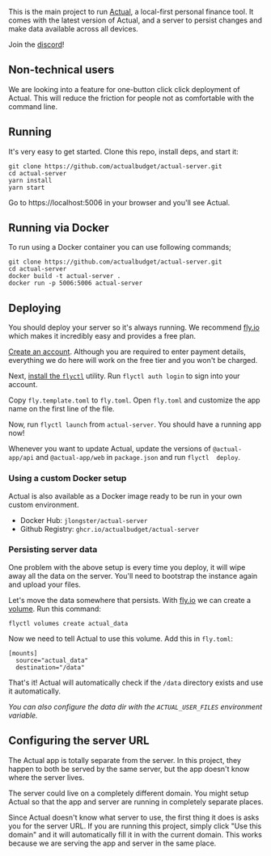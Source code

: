 This is the main project to run [Actual](https://github.com/actualbudget/actual), a local-first personal finance tool. It comes with the latest version of Actual, and a server to persist changes and make data available across all devices.

Join the [discord](https://discord.gg/pRYNYr4W5A)!

## Non-technical users

We are looking into a feature for one-button click click deployment of Actual. This will reduce the friction for people not as comfortable with the command line.

## Running

It's very easy to get started. Clone this repo, install deps, and start it:

```
git clone https://github.com/actualbudget/actual-server.git
cd actual-server
yarn install
yarn start
```

Go to https://localhost:5006 in your browser and you'll see Actual.

## Running via Docker
To run using a Docker container you can use following commands;

```
git clone https://github.com/actualbudget/actual-server.git
cd actual-server
docker build -t actual-server .
docker run -p 5006:5006 actual-server
```


## Deploying

You should deploy your server so it's always running. We recommend [fly.io](https://fly.io) which makes it incredibly easy and provides a free plan.

[Create an account](https://fly.io/app/sign-in). Although you are required to enter payment details, everything we do here will work on the free tier and you won't be charged.

Next, [install the `flyctl`](https://fly.io/docs/flyctl/installing/) utility. Run `flyctl auth login` to sign into your account.

Copy `fly.template.toml` to `fly.toml`. Open `fly.toml` and customize the app name on the first line of the file.

Now, run `flyctl launch` from `actual-server`. You should have a running app now!

Whenever you want to update Actual, update the versions of `@actual-app/api` and `@actual-app/web` in `package.json` and run `flyctl  deploy`.

### Using a custom Docker setup

Actual is also available as a Docker image ready to be run in your own custom environment.

- Docker Hub: `jlongster/actual-server`
- Github Registry: `ghcr.io/actualbudget/actual-server`

### Persisting server data

One problem with the above setup is every time you deploy, it will wipe away all the data on the server. You'll need to bootstrap the instance again and upload your files.

Let's move the data somewhere that persists. With [fly.io](https://fly.io) we can create a [volume](https://fly.io/docs/reference/volumes/). Run this command:

```
flyctl volumes create actual_data
```

Now we need to tell Actual to use this volume. Add this in `fly.toml`:

```
[mounts]
  source="actual_data"
  destination="/data"
```

That's it! Actual will automatically check if the `/data` directory exists and use it automatically.

_You can also configure the data dir with the `ACTUAL_USER_FILES` environment variable._

## Configuring the server URL

The Actual app is totally separate from the server. In this project, they happen to both be served by the same server, but the app doesn't know where the server lives.

The server could live on a completely different domain. You might setup Actual so that the app and server are running in completely separate places.

Since Actual doesn't know what server to use, the first thing it does is asks you for the server URL. If you are running this project, simply click "Use this domain" and it will automatically fill it in with the current domain. This works because we are serving the app and server in the same place.
